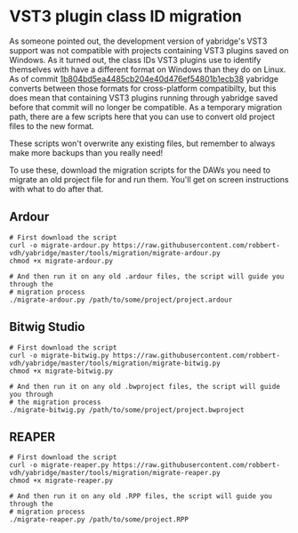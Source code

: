 # VST3 plugin class ID migration

As someone pointed out, the development version of yabridge's VST3 support was
not compatible with projects containing VST3 plugins saved on Windows. As it
turned out, the class IDs VST3 plugins use to identify themselves with have a
different format on Windows than they do on Linux. As of commit
[1b804bd5ea4485cb204e40d476ef54801b1ecb38](https://github.com/robbert-vdh/yabridge/commit/1b804bd5ea4485cb204e40d476ef54801b1ecb38)
yabridge converts between those formats for cross-platform compatibilty, but
this does mean that containing VST3 plugins running through yabridge saved
before that commit will no longer be compatible. As a temporary migration path,
there are a few scripts here that you can use to convert old project files to
the new format.

These scripts won't overwrite any existing files, but remember to always make
more backups than you really need!

To use these, download the migration scripts for the DAWs you need to migrate an
old project file for and run them. You'll get on screen instructions with what
to do after that.

## Ardour

```shell
# First download the script
curl -o migrate-ardour.py https://raw.githubusercontent.com/robbert-vdh/yabridge/master/tools/migration/migrate-ardour.py
chmod +x migrate-ardour.py

# And then run it on any old .ardour files, the script will guide you through the
# migration process
./migrate-ardour.py /path/to/some/project/project.ardour
```

## Bitwig Studio

```shell
# First download the script
curl -o migrate-bitwig.py https://raw.githubusercontent.com/robbert-vdh/yabridge/master/tools/migration/migrate-bitwig.py
chmod +x migrate-bitwig.py

# And then run it on any old .bwproject files, the script will guide you through
# the migration process
./migrate-bitwig.py /path/to/some/project/project.bwproject
```

## REAPER

```shell
# First download the script
curl -o migrate-reaper.py https://raw.githubusercontent.com/robbert-vdh/yabridge/master/tools/migration/migrate-reaper.py
chmod +x migrate-reaper.py

# And then run it on any old .RPP files, the script will guide you through the
# migration process
./migrate-reaper.py /path/to/some/project.RPP
```
